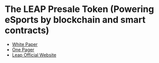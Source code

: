 
# The LEAP Presale Token (Powering eSports by blockchain and smart contracts)

- [White Paper](https://www.leap.gg/assets/docs/LEAP-WhitePaper.pdf)
- [One Pager](https://www.leap.gg/assets/docs/LEAP_1Pager.pdf)
- [Leap Official Website](https://leap.gg)